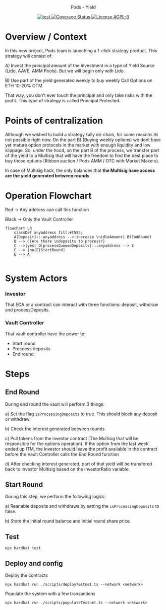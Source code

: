 <p align="center"> Pods - Yield </p>


<p align="center">
  <a href="https://github.com/pods-finance/lisbon/actions?query=workflow:test">
    <img src="https://github.com/pods-finance/lisbon/workflows/lint+compile+test/badge.svg" alt="test"/>
  </a>
  
  <a href='https://coveralls.io/github/pods-finance/lisbon?branch=main'>
    <img src='https://coveralls.io/repos/github/pods-finance/lisbon/badge.svg?branch=main&t=WGkNnv' alt='Coverage Status' />
  </a>

  <a href="http://gplv3.fsf.org/">
    <img src="https://img.shields.io/badge/license-AGPL--3-blue" alt="License AGPL-3">
  </a>

# Overview / Context

In this new project, Pods team is launching a 1-click strategy product. This strategy will consist of:

A) Invest the principal amount of the investment in a type of Yield Source (Lido, AAVE, AMM Pools). But we will begin only with Lido.

B) Use part of the yield generated weekly to buy weekly Call Options on ETH 10-20% OTM. 

That way, you don't ever touch the principal and only take risks with the profit. This type of strategy is called Principal Protected.

# Points of centralization

 Although we wished to build a strategy fully on-chain, for some reasons its not possible right now. On the part B) (Buying weekly options) we dont have yet mature option protocols in the market with enough liquidity and low slippage.
  So, under the hood, on the part B of the process, we transfer part of the yield to a Multisig that will have the freedom to find the best place to buy those options (Ribbon auction / Pods AMM / OTC with Market Makers).

 In case of Multisig hack, the only balances that **the Multisig have access are the yield generated between rounds**.

 # Operation Flowchart
Red -> Any address can call this function

Black -> Only the Vault Controller

```mermaid
flowchart LR
    classDef anyaddress fill:#f555;
    A[Deposit]:::anyaddress -->|increase \nidleAmount| B(EndRound)
    B --> C{Are there \ndeposits to process?}
    C -->|yes| D[processQueuedDeposits]:::anyaddress --> E
    C --> |no|E[StartRound]
    E --> A


```

 # System Actors

### Investor 
That EOA or a contract can interact with three functions: deposit, withdraw and processDeposits.

### Vault Controller
That vault controller have the power to:
- Start round
- Proccess deposits
- End round

# Steps

## End Round
During end round the vault will perform 3 things:

a) Set the flag `isProcessingDeposits` to true. This should block any deposit or withdraw.

b) Check the interest generated between rounds

c) Pull tokens from the investor contract (The Multisig that will be responsible for the options operation). If the option from the last week ended up ITM, the Investor should leave the profit available in the contract before the Vault Controller calls the End Round function

d) After checking interest generated, part of that yield will be transfered back to investor Multisig based on the investorRatio variable.

## Start Round
During this step, we perform the following logics:

a) Reanable deposits and withdraws by setting the `isProcessingDeposits` to false.

b) Store the initial round balance and initial round share price.

## Test

```shell
npx hardhat test
```
## Deploy and config

Deploy the contracts

```shell
npx hardhat run ./scripts/deployTestnet.ts --network <network>
```
Populate the system with a few transactions
```shell
npx hardhat run ./scripts/populateTestnet.ts --network <network>
```
